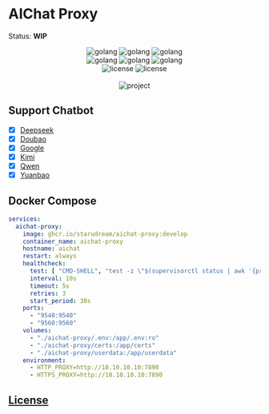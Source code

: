 # AIChat Proxy

Status: **WIP**

<p align="center">
<img src="https://img.shields.io/github/actions/workflow/status/starudream/aichat-proxy/docker-camoufox.yml?style=for-the-badge&label=camoufox" alt="golang">
<img src="https://img.shields.io/docker/v/starudream/aichat-proxy-camoufox?style=for-the-badge&label=camoufox" alt="golang">
<img src="https://img.shields.io/docker/image-size/starudream/aichat-proxy-camoufox?style=for-the-badge&label=camoufox" alt="golang">
<br>
<img src="https://img.shields.io/github/actions/workflow/status/starudream/aichat-proxy/docker-aichat-proxy.yml?style=for-the-badge&label=aichat-proxy" alt="golang">
<img src="https://img.shields.io/docker/v/starudream/aichat-proxy?style=for-the-badge&label=aichat-proxy" alt="golang">
<img src="https://img.shields.io/docker/image-size/starudream/aichat-proxy?style=for-the-badge&label=aichat-proxy" alt="golang">
<br>
<img src="https://img.shields.io/github/last-commit/starudream/aichat-proxy?style=for-the-badge" alt="license">
<img src="https://img.shields.io/github/license/starudream/aichat-proxy?style=for-the-badge" alt="license">
<br><br>
<img src="https://socialify.git.ci/starudream/aichat-proxy/image?font=Inter&forks=1&issues=1&language=1&name=1&owner=1&pattern=Circuit%20Board&pulls=1&stargazers=1&theme=Auto" alt="project">
</p>

## Support Chatbot

- [x] [Deepseek](https://chat.deepseek.com)
- [x] [Doubao](https://www.doubao.com/chat)
- [x] [Google](https://aistudio.google.com)
- [x] [Kimi](https://www.kimi.com)
- [x] [Qwen](https://chat.qwen.ai)
- [x] [Yuanbao](https://yuanbao.tencent.com)

## Docker Compose

```yaml
services:
  aichat-proxy:
    image: ghcr.io/starudream/aichat-proxy:develop
    container_name: aichat-proxy
    hostname: aichat
    restart: always
    healthcheck:
      test: [ "CMD-SHELL", "test -z \"$(supervisorctl status | awk '{print $2}' | grep -v 'RUNNING')\" || exit 1" ]
      interval: 10s
      timeout: 5s
      retries: 3
      start_period: 30s
    ports:
      - "9540:9540"
      - "9560:9560"
    volumes:
      - "./aichat-proxy/.env:/app/.env:ro"
      - "./aichat-proxy/certs:/app/certs"
      - "./aichat-proxy/userdata:/app/userdata"
    environment:
      - HTTP_PROXY=http://10.10.10.10:7890
      - HTTPS_PROXY=http://10.10.10.10:7890
```

## [License](./LICENSE)
